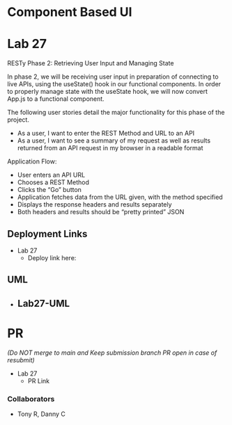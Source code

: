 # Component Based UI

# Lab 27

RESTy Phase 2: Retrieving User Input and Managing State

In phase 2, we will be receiving user input in preparation of connecting to live APIs, using the useState() hook in our functional components. In order to properly manage state with the useState hook, we will now convert App.js to a functional component.

The following user stories detail the major functionality for this phase of the project.

- As a user, I want to enter the REST Method and URL to an API
- As a user, I want to see a summary of my request as well as results returned from an API request in my browser in a readable format

Application Flow:

- User enters an API URL
- Chooses a REST Method
- Clicks the “Go” button
- Application fetches data from the URL given, with the method specified
- Displays the response headers and results separately
- Both headers and results should be “pretty printed” JSON

## Deployment Links

- Lab 27
  - Deploy link here:

## UML

- Lab27-UML
  -

# PR

_(Do NOT merge to main and Keep submission branch PR open in case of resubmit)_

- Lab 27
  - PR Link

### Collaborators

- Tony R, Danny C
